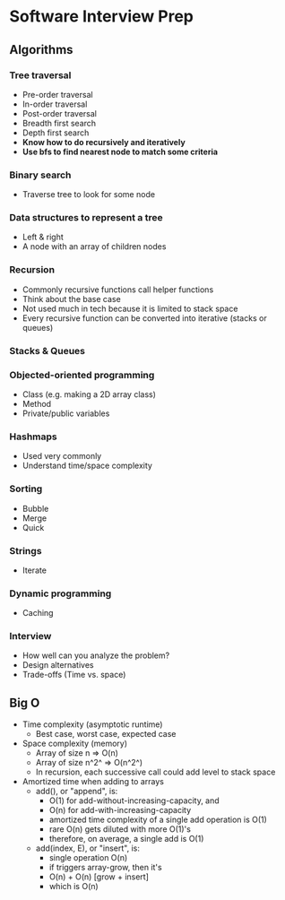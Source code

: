 # Software Interview Prep

## Algorithms

### Tree traversal
- Pre-order traversal
- In-order traversal
- Post-order traversal
- Breadth first search
- Depth first search
- **Know how to do recursively and iteratively**
- **Use bfs to find nearest node to match some criteria**

### Binary search
- Traverse tree to look for some node

### Data structures to represent a tree
- Left & right
- A node with an array of children nodes

### Recursion
- Commonly recursive functions call helper functions
- Think about the base case
- Not used much in tech because it is limited to stack space
- Every recursive function can be converted into iterative (stacks or queues)

### Stacks & Queues


### Objected-oriented programming
- Class (e.g. making a 2D array class)
- Method
- Private/public variables

### Hashmaps
- Used very commonly
- Understand time/space complexity

### Sorting
- Bubble
- Merge
- Quick

### Strings
- Iterate

### Dynamic programming
- Caching

### Interview
- How well can you analyze the problem?
- Design alternatives
- Trade-offs (Time vs. space)

## Big O
- Time complexity (asymptotic runtime)
  - Best case, worst case, expected case
- Space complexity (memory)
  - Array of size n => O(n)
  - Array of size n^2^ => O(n^2^)
  - In recursion, each successive call could add level to stack space
- Amortized time when adding to arrays
  - add(), or "append", is:
    - O(1) for add-without-increasing-capacity, and
    - O(n) for add-with-increasing-capacity
    - amortized time complexity of a single add operation is O(1)
    - rare O(n) gets diluted with more O(1)'s
    - therefore, on average, a single add is O(1)
  - add(index, E), or "insert", is:
    - single operation O(n)
    - if triggers array-grow, then it's
    - O(n) + O(n) [grow + insert]
    - which is O(n)
